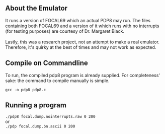 <h2> About the Emulator </h2>
It runs a version of FOCAL69 which an actual PDP8 may run. The files containing both FOCAL69 and a version of it which runs with no interrupts (for testing purposes) are courtesy of Dr. Margaret Black.
<br><br>
Lastly, this was a research project, not an attempt to make a real emulator. Therefore, it's quirky at the best of times and may not work as expected.

<h2> Compile on Commandline </h2>

To run, the compiled pdp8 program is already supplied. 
For completeness' sake: the command to compile manually is simple.

``` gcc -o pdp8 pdp8.c ```

<h2> Running a program </h2>

```./pdp8 focal.dump.nointerrupts.raw 0 200``` <br>
or <br>
```./pdp focal.dump.bn.ascii 0 200```




